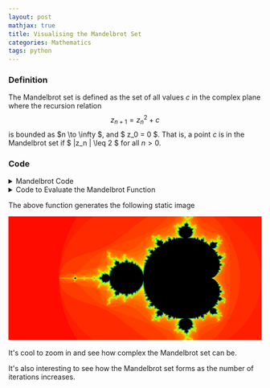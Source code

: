 ```yaml
---
layout: post
mathjax: true 
title: Visualising the Mandelbrot Set
categories: Mathematics
tags: python
---
```



### Definition ###
The Mandelbrot set is defined as the set of all values $c$ in the complex plane where the recursion relation 
$$
z_{n+1} = z_n^2 + c
$$
is bounded as $n \to \infty $, and $ z_0 = 0 $. That is, a point $c$ is in the Mandelbrot set if $ |z_n | \leq 2 $ for all $n >0$.


### Code ###

<details>
<summary>Mandelbrot Code</summary>
<p>

```python
@njit
def mandelbrot(cx, cy, max_iters): 
    """
    Checks if a complex number (represented by pixel (x, iy)) is in the mandelbrot set
    calculates zn+1 = zn^2 + c
    cx: Re(c)
    cy: Im(c)
    """
    
    ### Starting at the point (0,0i),
    z = complex(0)
    c = complex(cx, cy)
    
    for i in range(max_iters): 
        
        # Mandelbrot Condition to break out 
        if abs(z) > 4: 
            # If not in Mandelbrot, we assign it black colour
            return 0
            
        # Update
        z = z**2 + c

    # if in Mandelbrot, we give it white colour
    return 255
```
</p>
</details>


<details>
<summary> Code to Evaluate the Mandelbrot Function </summary>
<p>

```python
def eval_mandelbrot(height, width, x_start, y_start, x_end, y_end, max_iters:int): 
    '''
    cx: Re(c)
    cy: Im(c)
    '''
    x = np.linspace(x_start, x_end, width)
    y = np.linspace(y_start, y_end, height)

    result = np.zeros((width, height))
    for i, cx in enumerate(x): # Rows
        for j, cy in enumerate(y): 
            res = mandelbrot(cx,cy, max_iters)
            result[i,j] = res
            
    return result
```
</p>
</details>


The above function generates the following static image

![](/Images/Mandelbrot/Mandelbrot.png?raw=true)

It's cool to zoom in and see how complex the Mandelbrot set can be. 


It's also interesting to see how the Mandelbrot set forms as the number of iterations increases. 